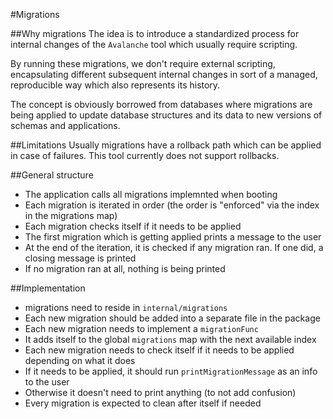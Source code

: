 #Migrations

##Why migrations
The idea is to introduce a standardized process for internal changes of the
`Avalanche` tool which usually require scripting.

By running these migrations, we don't require external scripting, 
encapsulating different subsequent internal changes in sort of a 
managed, reproducible way which also represents its history.

The concept is obviously borrowed from databases where migrations
are being applied to update database structures and its data
to new versions of schemas and applications.

##Limitations
Usually migrations have a rollback path which can be applied in case of failures.
This tool currently does not support rollbacks.

##General structure
* The application calls all migrations implemnted when booting 
* Each migration is iterated in order (the order is "enforced" via the index in the migrations map)
* Each migration checks itself if it needs to be applied
* The first migration which is getting applied prints a message to the user
* At the end of the iteration, it is checked if any migration ran. If one did, a closing message is printed
* If no migration ran at all, nothing is being printed

##Implementation
* migrations need to reside in `internal/migrations`
* Each new migration should be added into a separate file in the package
* Each new migration needs to implement a `migrationFunc`
* It adds itself to the global `migrations` map with the next available index
* Each new migration needs to check itself if it needs to be applied depending on what it does
* If it needs to be applied, it should run `printMigrationMessage` as an info to the user
* Otherwise it doesn't need to print anything (to not add confusion)
* Every migration is expected to clean after itself if needed
